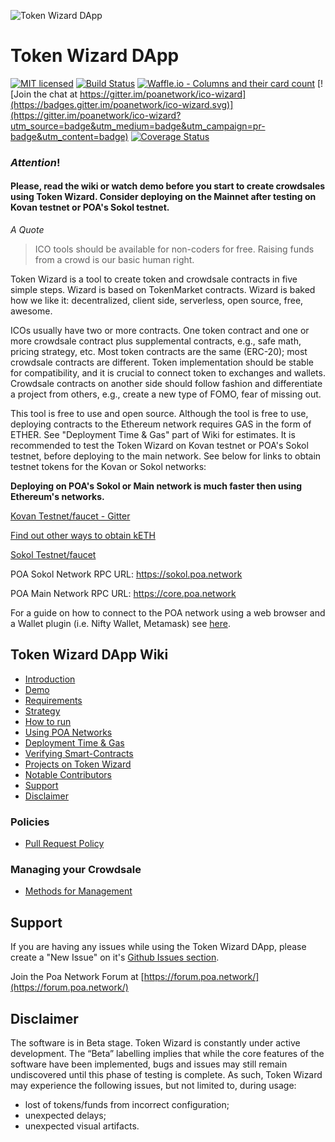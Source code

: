 ![Token Wizard DApp](/docs/github_head.png)

# Token Wizard DApp

[![MIT licensed](https://img.shields.io/badge/license-MIT-blue.svg)](https://raw.githubusercontent.com/hyperium/hyper/master/LICENSE)
[![Build Status](https://travis-ci.org/poanetwork/token-wizard.svg?branch=master)](https://travis-ci.org/poanetwork/token-wizard)
[![Waffle.io - Columns and their card count](https://badge.waffle.io/poanetwork/token-wizard.svg?columns=all)](http://waffle.io/poanetwork/ico-wizard)
[![Join the chat at https://gitter.im/poanetwork/ico-wizard](https://badges.gitter.im/poanetwork/ico-wizard.svg)](https://gitter.im/poanetwork/ico-wizard?utm_source=badge&utm_medium=badge&utm_campaign=pr-badge&utm_content=badge)
[![Coverage Status](https://coveralls.io/repos/github/poanetwork/token-wizard/badge.svg?branch=master)](https://coveralls.io/github/poanetwork/token-wizard?branch=master)

### **_Attention_!**
#### __Please, read the wiki or watch demo before you start to create crowdsales using Token Wizard. Consider deploying on the Mainnet after testing on Kovan testnet or POA's Sokol testnet.__

_A Quote_

> ICO tools should be available for non-coders for free. Raising funds from a crowd is our basic human right.

Token Wizard is a tool to create token and crowdsale contracts in five simple steps. Wizard is based on TokenMarket contracts. Wizard is baked how we like it: decentralized, client side, serverless, open source, free, awesome.

ICOs usually have two or more contracts. One token contract and one or more crowdsale contract plus supplemental contracts, e.g., safe math, pricing strategy, etc. Most token contracts are the same (ERC-20); most crowdsale contracts are different. Token implementation should be stable for compatibility, and it is crucial to connect token to exchanges and wallets. Crowdsale contracts on another side should follow fashion and differentiate a project from others, e.g., create a new type of FOMO, fear of missing out.

This tool is free to use and open source. Although the tool is free to use, deploying contracts to the Ethereum network requires GAS in the form of ETHER. See "Deployment Time & Gas" part of Wiki for estimates. It is recommended to test the Token Wizard on Kovan testnet or POA's Sokol testnet, before deploying to the main network. See below for links to obtain testnet tokens for the Kovan or Sokol networks:

__Deploying on POA's Sokol or Main network is much faster then using Ethereum's networks.__

 [Kovan Testnet/faucet - Gitter](https://gitter.im/kovan-testnet/faucet)

 [Find out other ways to obtain kETH](https://github.com/kovan-testnet/faucet)

 [Sokol Testnet/faucet](https://faucet-sokol.herokuapp.com/)

 POA Sokol Network RPC URL: https://sokol.poa.network

 POA Main Network RPC URL: https://core.poa.network

 For a guide on how to connect to the POA network using a web browser and a Wallet plugin (i.e. Nifty Wallet, Metamask) see [here](https://github.com/poanetwork/token-wizard/wiki/Connecting-to-POA-Networks).

## Token Wizard DApp Wiki
- [Introduction](https://github.com/poanetwork/token-wizard/wiki/Token-Wizard-Introduction)
- [Demo](https://github.com/poanetwork/token-wizard/wiki/Token-Wizard-Demo)
- [Requirements](https://github.com/poanetwork/token-wizard/wiki/Token-Wizard-Requirements)
- [Strategy](https://github.com/poanetwork/token-wizard/wiki/Token-Wizard-Strategy)
- [How to run](https://github.com/poanetwork/token-wizard/wiki/Token-Wizard-How-to-run)
- [Using POA Networks](https://github.com/poanetwork/token-wizard/wiki/Connecting-to-POA-Networks)
- [Deployment Time & Gas](https://github.com/poanetwork/token-wizard/wiki/Token-Wizard-Deployment-Time-and-Gas)
- [Verifying Smart-Contracts](https://github.com/poanetwork/token-wizard/wiki/Token-Wizard-Verifying-Contracts)
- [Projects on Token Wizard](https://github.com/poanetwork/token-wizard/wiki/Token-Wizard-Projects)
- [Notable Contributors](https://github.com/poanetwork/token-wizard/wiki/Token-Wizard-Notable-Contributors)
- [Support](https://github.com/poanetwork/token-wizard/wiki/Token-Wizard-Support)
- [Disclaimer](https://github.com/poanetwork/token-wizard/wiki/Token-Wizard-Disclaimer)
### Policies
- [Pull Request Policy](https://github.com/poanetwork/token-wizard/wiki/Pull-Request-Policy)
### Managing your Crowdsale
- [Methods for Management](https://github.com/poanetwork/token-wizard/wiki/Token-Wizard-Managing-Crowdsale)


## Support

If you are having any issues while using the Token Wizard DApp, please create a "New Issue" on it's [Github Issues section](https://github.com/poanetwork/token-wizard/issues).

Join the Poa Network Forum at [https://forum.poa.network/](https://forum.poa.network/)

## Disclaimer

The software is in Beta stage.
Token Wizard is constantly under active development. The “Beta” labelling implies that while the core features of the software have been implemented, bugs and issues may still remain undiscovered until this phase of testing is complete. As such, Token Wizard may experience the following issues, but not limited to, during usage:

- lost of tokens/funds from incorrect configuration;
- unexpected delays;
- unexpected visual artifacts.
